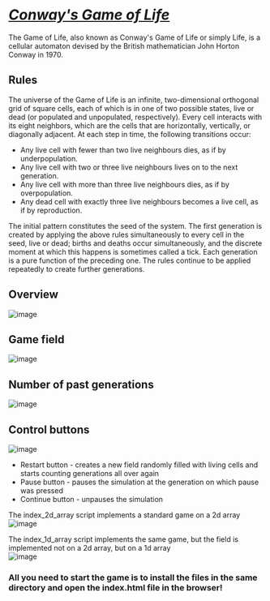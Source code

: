 # [_Conway's Game of Life_](https://en.wikipedia.org/wiki/Conway%27s_Game_of_Life)
The Game of Life, also known as Conway's Game of Life or simply Life, is a cellular automaton devised by the British mathematician John Horton Conway in 1970.

## Rules
The universe of the Game of Life is an infinite, two-dimensional orthogonal grid of square cells, 
each of which is in one of two possible states, live or dead (or populated and unpopulated, respectively). 
Every cell interacts with its eight neighbors, which are the cells that are horizontally, vertically, or diagonally adjacent. At each step in time, the following transitions occur:

* Any live cell with fewer than two live neighbours dies, as if by underpopulation.
* Any live cell with two or three live neighbours lives on to the next generation.
* Any live cell with more than three live neighbours dies, as if by overpopulation.
* Any dead cell with exactly three live neighbours becomes a live cell, as if by reproduction.

The initial pattern constitutes the seed of the system. The first generation is created by applying the above rules simultaneously to every cell in the seed,
live or dead; births and deaths occur simultaneously, and the discrete moment at which this happens is sometimes called a tick. Each generation is a pure function of the preceding one.
The rules continue to be applied repeatedly to create further generations.

## Overview
![image](https://github.com/user-attachments/assets/4a42aa1c-14ec-40c6-90b4-a3cc672c6ffa)

## Game field
![image](https://github.com/user-attachments/assets/8166b6eb-32e2-49a2-abe2-bd5209e5beef)

## Number of past generations
![image](https://github.com/user-attachments/assets/37ef7d06-2fb9-4c44-81a9-252a4c6a0050)

## Сontrol buttons
![image](https://github.com/user-attachments/assets/1e97d52c-e056-4112-abfb-dcab12f9636c)

* Restart button - сreates a new field randomly filled with living cells and starts counting generations all over again
* Pause button - pauses the simulation at the generation on which pause was pressed
* Continue button - unpauses the simulation

The index_2d_array script implements a standard game on a 2d array  
![image](https://github.com/user-attachments/assets/9a55eb40-72b3-4b4c-a1ab-6182d30d0f60)

The index_1d_array script implements the same game, but the field is implemented not on a 2d array, but on a 1d array  
![image](https://github.com/user-attachments/assets/177db26c-494d-460b-947d-d363c3575fc1)

### All you need to start the game is to install the files in the same directory and open the index.html file in the browser!
